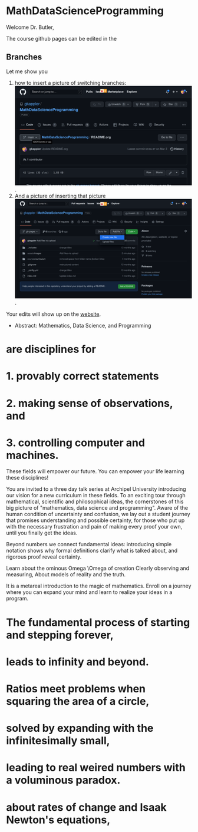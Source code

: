 # MathDataScienceProgramming

Welcome Dr. Butler,

The course github pages can be edited in the 

## Branches
Let me show you 

1. how to insert a picture of switching branches:
   <img src="/assets/images/switching_branches.png" width="500" />.
2. And a picture of inserting that picture
   ![a picture of switching branches](/assets/images/create_file_button.png).
   
Your edits will show up on the [website](https://gkappler.github.io/MathDataScienceProgramming/courses/curriculum/).

* Abstract: Mathematics, Data Science, and Programming
# are disciplines for
# 1. provably correct statements
# 2. making sense of observations, and 
# 3. controlling computer and machines.
These fields will empower our future.
You can empower your life learning these disciplines!

You are invited to a three day talk series at Archipel University introducing our vision for a new curriculum in these fields.
To an exciting tour through mathematical, scientific and philosophical ideas,
the cornerstones of this big picture of
"mathematics, data science and programming".
Aware of the human condition of uncertainty and confusion,
we lay out a student journey
that promises understanding and possible certainty,
for those who put up with the necessary frustration and pain
of making every proof your own,
until you finally get the ideas.

Beyond numbers we connect fundamental ideas:
introducing simple notation shows
why formal definitions clarify what is talked about,
and rigorous proof reveal certainty.


Learn about the ominous Omega \Omega of creation
Clearly observing and measuring,
About models of reality and the truth.

It is a metareal introduction to the magic of mathematics.
Enroll on a journey where you can expand your mind 
and learn to realize your ideas in a program.

# The fundamental process of starting and stepping forever,
# leads to infinity and beyond.
# Ratios meet problems when squaring the area of a circle,
# solved by expanding with the infinitesimally small,
# leading to real weired numbers with a voluminous paradox.
# about rates of change and Isaak Newton's equations,
